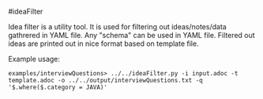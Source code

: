 #ideaFilter

Idea filter is a utility tool. It is used for filtering out ideas/notes/data
gathrered in YAML file. Any "schema" can be used in YAML file. Filtered out
ideas are printed out in nice format based on template file.


Example usage:

```examples/interviewQuestions> ../../ideaFilter.py -i input.adoc -t template.adoc -o ../../output/interviewQuestions.txt -q '$.where($.category = JAVA)'```
